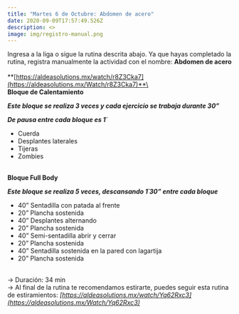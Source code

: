 ```yaml
---
title: "Martes 6 de Octubre: Abdomen de acero"
date: 2020-09-09T17:57:49.526Z
description: <>
image: img/registro-manual.png
---
```

Ingresa a la liga o sigue la rutina descrita abajo. Ya que hayas completado la rutina, registra manualmente la actividad con el nombre: **Abdomen de acero**\
\
**[https://aldeasolutions.mx/​watch/r8Z3Cka7](https://aldeasolutions.mx/Watch/r8Z3Cka7)**\
\
**Bloque de Calentamiento**

***Este bloque se realiza 3 veces y cada ejercicio se trabaja durante 30”*** 

***De pausa entre cada bloque es 1´***

* Cuerda
* Desplantes laterales
* Tijeras
* Zombies 

\
**Bloque Full Body**

***Este bloque se realiza 5 veces, descansando 1´30” entre cada bloque***

* 40” Sentadilla con patada al frente
* 20” Plancha sostenida
* 40” Desplantes alternando
* 20” Plancha sostenida
* 40” Semi-sentadilla abrir y cerrar
* 20” Plancha sostenida 
* 40” Sentadilla sostenida en la pared con lagartija
* 20” Plancha sostenida 

\
-> Duración: 34 min\
-> Al final de la rutina te recomendamos estirarte, puedes seguir esta rutina de estiramientos: *[https://aldeasolutions.mx/​watch/Yq62Rxc3](https://aldeasolutions.mx/Watch/Yq62Rxc3)*